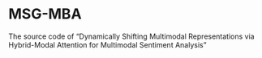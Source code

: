 # MSG-MBA
The source code of “Dynamically Shifting Multimodal Representations via Hybrid-Modal Attention for Multimodal Sentiment Analysis”
